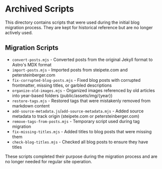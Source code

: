 # Archived Scripts

This directory contains scripts that were used during the initial blog migration process. They are kept for historical reference but are no longer actively used.

## Migration Scripts

- `convert-posts.mjs` - Converted posts from the original Jekyll format to Astro's MDX format
- `import-posts.mjs` - Imported posts from steipete.com and petersteinberger.com
- `fix-corrupted-blog-posts.mjs` - Fixed blog posts with corrupted frontmatter, missing titles, or garbled descriptions
- `organize-old-images.mjs` - Organized images referenced by old articles into year-based folders (public/assets/img/{year})
- `restore-tags.mjs` - Restored tags that were mistakenly removed from markdown content
- `add-source-metadata.js`/`add-source-metadata.mjs` - Added source metadata to track origin (steipete.com or petersteinberger.com)
- `remove-tags-from-posts.mjs` - Temporary script used during tag migration
- `fix-missing-titles.mjs` - Added titles to blog posts that were missing them
- `check-blog-titles.mjs` - Checked all blog posts to ensure they have titles

These scripts completed their purpose during the migration process and are no longer needed for regular site operation.